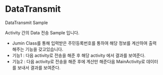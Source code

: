 # DataTransmit

 DataTransmit Sample
	
Activity 간의 Data 전송 Sample 입니다.
- Jumin Class를 통해 입력받은 주민등록번호를 통하여 해당 정보를 계산하여 출력해주는 기능을 갖고있습니다.
- 기능1 : 다음 activity로 전송을 해준 후 해당 activity 에서 결과를 보여준다.
- 기능2 : 다음 activity로 전송을 해준 후에 계산만 해준다음 MainActivity로 데이터를 보내서 결과를 보여준다. 
